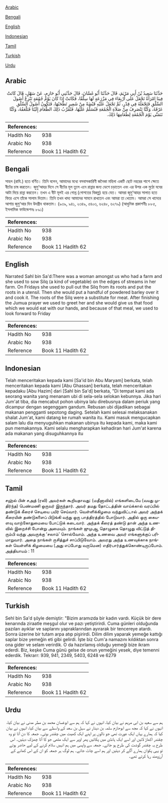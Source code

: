 [Arabic](#arabic)

[Bengali](#bengali)

[English](#english)

[Indonesian](#indonesian)

[Tamil](#tamil)

[Turkish](#turkish)

[Urdu](#urdu)

## Arabic


<div dir="rtl" lang="ar" style={{fontSize:'larger',backgroundColor:'#f8f9fa',padding:20}}>
حَدَّثَنَا سَعِيدُ بْنُ أَبِي مَرْيَمَ، قَالَ حَدَّثَنَا أَبُو غَسَّانَ، قَالَ حَدَّثَنِي أَبُو حَازِمٍ، عَنْ سَهْلٍ، قَالَ كَانَتْ فِينَا امْرَأَةٌ تَجْعَلُ عَلَى أَرْبِعَاءَ فِي مَزْرَعَةٍ لَهَا سِلْقًا، فَكَانَتْ إِذَا كَانَ يَوْمُ جُمُعَةٍ تَنْزِعُ أُصُولَ السِّلْقِ فَتَجْعَلُهُ فِي قِدْرٍ، ثُمَّ تَجْعَلُ عَلَيْهِ قَبْضَةً مِنْ شَعِيرٍ تَطْحَنُهَا، فَتَكُونُ أُصُولُ السِّلْقِ عَرْقَهُ، وَكُنَّا نَنْصَرِفُ مِنْ صَلاَةِ الْجُمُعَةِ فَنُسَلِّمُ عَلَيْهَا، فَتُقَرِّبُ ذَلِكَ الطَّعَامَ إِلَيْنَا فَنَلْعَقُهُ، وَكُنَّا نَتَمَنَّى يَوْمَ الْجُمُعَةِ لِطَعَامِهَا ذَلِكَ‏.‏
</div>
<div style={{backgroundColor:'#f8f9fa',padding:20, marginBottom: 10}}><table> <thead> <tr> <th>References:</th> <th></th> </tr> </thead> <tbody><tr><td>Hadith No</td><td>938</td></tr><tr><td>Arabic No</td><td>938</td></tr><tr><td>Reference</td><td>Book 11 Hadith 62</td></tr></tbody></table></div>

## Bengali


<div dir="ltr" lang="bn" style={{fontSize:'larger',backgroundColor:'#f8f9fa',padding:20}}>
সাহল (রাযি.) হতে বর্ণিত। তিনি বলেন, আমাদের মধ্যে বসবাসকারিণী জনৈকা মহিলা একটি ছোট নহরের পাশে ক্ষেতে বীটের চাষ করতেন। জুমু‘আহর দিনে সে বীটের মূল তুলে এনে রান্নার জন্য ডেগে চড়াতেন এবং এর উপর এক মুঠো যবের আটা দিয়ে রান্না করতেন। তখন এ বীট মূলই এর গোশ্ত (গোশতের বিকল্প) হয়ে যেত। আমরা জুমু‘আহর সালাত হতে ফিরে এসে তাঁকে সালাম দিতাম। তিনি তখন খাদ্য আমাদের সামনে রাখতেন এবং আমরা তা খেতাম। আমরা সে খাদ্যের আশায় জুমু‘আর দিন উদগ্রীব থাকতাম। (৯৩৯, ৯৪১, ২৩৪৯, ৫৪০৩, ৬২৪৮, ৬২৭৯) (আধুনিক প্রকাশনীঃ ৮৮৫, ইসলামিক ফাউন্ডেশনঃ ৮৯১)
</div>
<div style={{backgroundColor:'#f8f9fa',padding:20, marginBottom: 10}}><table> <thead> <tr> <th>References:</th> <th></th> </tr> </thead> <tbody><tr><td>Hadith No</td><td>938</td></tr><tr><td>Arabic No</td><td>938</td></tr><tr><td>Reference</td><td>Book 11 Hadith 62</td></tr></tbody></table></div>

## English


<div dir="ltr" lang="en" style={{fontSize:'larger',backgroundColor:'#f8f9fa',padding:20}}>
Narrated Sahl bin Sa'd:There was a woman amongst us who had a farm and she used to sow Silq (a kind of vegetable) on the edges of streams in her farm. On Fridays she used to pull out the Silq from its roots and put the roots in a utensil. Then she would put a handful of powdered barley over it and cook it. The roots of the Silq were a substitute for meat. After finishing the Jumua prayer we used to greet her and she would give us that food which we would eat with our hands, and because of that meal, we used to look forward to Friday
</div>
<div style={{backgroundColor:'#f8f9fa',padding:20, marginBottom: 10}}><table> <thead> <tr> <th>References:</th> <th></th> </tr> </thead> <tbody><tr><td>Hadith No</td><td>938</td></tr><tr><td>Arabic No</td><td>938</td></tr><tr><td>Reference</td><td>Book 11 Hadith 62</td></tr></tbody></table></div>

## Indonesian


<div dir="ltr" lang="id" style={{fontSize:'larger',backgroundColor:'#f8f9fa',padding:20}}>
Telah menceritakan kepada kami [Sa'id bin Abu Maryam] berkata, telah menceritakan kepada kami [Abu Ghassan] berkata, telah menceritakan kepadaku [Abu Hazim] dari [Sahl bin Sa'd] berkata, "Di tempat kami ada seorang wanita yang menanam ubi di sela-sela selokan kebunnya. Jika hari Jum'at tiba, dia mencabut pohon ubinya lalu direbusnya dalam periuk yang dicampur dengan segenggam gandum. Rebusan ubi dijadikan sebagai makanan pengganti sepotong daging. Setelah kami selesai melaksanakan shalat Jum'at, kami datang ke rumah wanita itu. Kami masuk mengucapkan salam lalu dia menyuguhkan makanan ubinya itu kepada kami, maka kami pun memakannya. Kami selalu mengharapkan kehadiran hari Jum'at karena ada makanan yang disuguhkannya itu
</div>
<div style={{backgroundColor:'#f8f9fa',padding:20, marginBottom: 10}}><table> <thead> <tr> <th>References:</th> <th></th> </tr> </thead> <tbody><tr><td>Hadith No</td><td>938</td></tr><tr><td>Arabic No</td><td>938</td></tr><tr><td>Reference</td><td>Book 11 Hadith 62</td></tr></tbody></table></div>

## Tamil


<div dir="ltr" lang="ta" style={{fontSize:'larger',backgroundColor:'#f8f9fa',padding:20}}>
சஹ்ல் பின் சஅத் (ரலி) அவர்கள் கூறியதாவது: (மதீனாவில்) எங்களிடையே (வயது முதிர்ந்த) பெண்மணி ஒருவர் இருந்தார். அவர் தமது தோட்டத்தின் வாய்க்கால் வரப்பில் தண்டுக் கீரைச் செடியை பயிர் செய்வார். வெள்ளிக்கிழமை வந்துவிட்டால் அவர் அந்தக் கீரையின் தண்டுகளைப் பிடுங்கி வந்து ஒரு பாத்திரத்தில் போடுவார். அதில் ஒரு கையளவு வாற்கோதுமையை போட்டுக் கடைவார். அந்தக் கீரைத் தண்டு தான் அந்த உணவில் இறைச்சி போன்று அமையும். நாங்கள் ஜுமுஆ தொழுகை தொழுது விட்டுத் திரும்பி வந்து அவருக்கு ‘சலாம்’ சொல்வோம். அந்த உணவை அவர் எங்களுக்குப் பரிமாறுவார். அதை நாங்கள் ருசித்துச் சாப்பிடுவோம். அவரது அந்த உணவுக்காக நாங்கள் வெள்ளிக் கிழமையை (அது எப்போது வருமென) எதிர்பார்த்துக்கொண்டிருப்போம். அத்தியாயம் : 11
</div>
<div style={{backgroundColor:'#f8f9fa',padding:20, marginBottom: 10}}><table> <thead> <tr> <th>References:</th> <th></th> </tr> </thead> <tbody><tr><td>Hadith No</td><td>938</td></tr><tr><td>Arabic No</td><td>938</td></tr><tr><td>Reference</td><td>Book 11 Hadith 62</td></tr></tbody></table></div>

## Turkish


<div dir="ltr" lang="tr" style={{fontSize:'larger',backgroundColor:'#f8f9fa',padding:20}}>
Sehl bin Sa'd şöyle demiştir: "Bizim aramızda bir kadın vardı. Küçük bir dere kenarında ziraatle meşgul olur ve pazı yetiştirirdi. Cuma günleri olduğunda pazıları ayıklar ve saplarını yapraklarından ayırarak bir tencereye atardı. Sonra üzerine bir tutam arpa atıp pişirirdi. Dilim dilim yaparak yemeğe kattığı saplar bize yemeğin eti gibi gelirdi. İşte biz Cum'a namazını kıldıktan sonra ona gider ve selam verirdik. O da hazırlamış olduğu yemeği bize ikram ederdi. Biz, keşke Cuma günü gelse de onun yemeğini yesek, diye temenni ederdik. Tekrarr: 939, 941, 2349, 5403, 6248 ve 6279
</div>
<div style={{backgroundColor:'#f8f9fa',padding:20, marginBottom: 10}}><table> <thead> <tr> <th>References:</th> <th></th> </tr> </thead> <tbody><tr><td>Hadith No</td><td>938</td></tr><tr><td>Arabic No</td><td>938</td></tr><tr><td>Reference</td><td>Book 11 Hadith 62</td></tr></tbody></table></div>

## Urdu


<div dir="rtl" lang="ur" style={{fontSize:'larger',backgroundColor:'#f8f9fa',padding:20}}>
ہم سے سعید بن ابی مریم نے بیان کیا، انہوں نے کہا کہ ہم سے ابوغسان محمد بن مطر مدنی نے بیان کیا، انہوں نے کہا کہ مجھ سے ابوحازم سلمہ بن دینار نے سہل بن سعد کے واسطے سے بیان کیا، انہوں نے بیان کیا کہ ہمارے یہاں ایک عورت تھی جو نالوں پر اپنے ایک کھیت میں چقندر بوتی۔ جمعہ کا دن آتا تو وہ چقندر اکھاڑ لاتیں اور اسے ایک ہانڈی میں پکاتیں پھر اوپر سے ایک مٹھی جو کا آٹا چھڑک دیتیں۔ اس طرح یہ چقندر گوشت کی طرح ہو جاتے۔ جمعہ سے واپسی میں ہم انہیں سلام کرنے کے لیے حاضر ہوتے تو یہی پکوان ہمارے آگے کر دیتیں اور ہم اسے چاٹ جاتے۔ ہم لوگ ہر جمعہ کو ان کے اس کھانے کے آرزومند رہا کرتے تھے۔
</div>
<div style={{backgroundColor:'#f8f9fa',padding:20, marginBottom: 10}}><table> <thead> <tr> <th>References:</th> <th></th> </tr> </thead> <tbody><tr><td>Hadith No</td><td>938</td></tr><tr><td>Arabic No</td><td>938</td></tr><tr><td>Reference</td><td>Book 11 Hadith 62</td></tr></tbody></table></div>